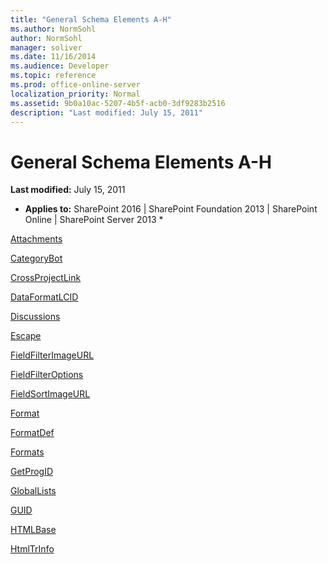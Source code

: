 ```yaml
---
title: "General Schema Elements A-H"
ms.author: NormSohl
author: NormSohl
manager: soliver
ms.date: 11/16/2014
ms.audience: Developer
ms.topic: reference
ms.prod: office-online-server
localization_priority: Normal
ms.assetid: 9b0a10ac-5207-4b5f-acb0-3df9283b2516
description: "Last modified: July 15, 2011"
---
```


# General Schema Elements A-H

 **Last modified:** July 15, 2011 
  
 * **Applies to:** SharePoint 2016 | SharePoint Foundation 2013 | SharePoint Online | SharePoint Server 2013 * 
  
[Attachments](attachments-element.md)
  
[CategoryBot](categorybot-element.md)
  
[CrossProjectLink](crossprojectlink-element.md)
  
[DataFormatLCID](dataformatlcid-element.md)
  
[Discussions](discussions-element.md)
  
[Escape](escape-element.md)
  
[FieldFilterImageURL](fieldfilterimageurl-element.md)
  
[FieldFilterOptions](fieldfilteroptions-element.md)
  
[FieldSortImageURL](fieldsortimageurl-element.md)
  
[Format](format-element.md)
  
[FormatDef](formatdef-element.md)
  
[Formats](formats-element.md)
  
[GetProgID](getprogid-element.md)
  
[GlobalLists](globallists-element.md)
  
[GUID](guid-element.md)
  
[HTMLBase](htmlbase-element.md)
  
[HtmlTrInfo](htmltrinfo-element.md)
  

